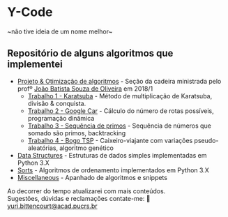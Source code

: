 # Y-Code
~não tive ideia de um nome melhor~
## Repositório de alguns algoritmos que implementei
* [Projeto & Otimização de algoritmos](Proj.%26Otim.Algoritmos) - Seção da cadeira ministrada pelo profº [João Batista Souza de Oliveira](https://www.inf.pucrs.br/oliveira/) em 2018/1
  * [Trabalho 1 - Karatsuba](Proj.%26Otim.Algoritmos/T1%20Karatsuba) - Método de multiplicação de Karatsuba, divisão & conquista.
  * [Trabalho 2 - Google Car](Proj.%26Otim.Algoritmos/T2%20Google%20Car) - Cálculo do número de rotas possíveis, programação dinâmica
  * [Trabalho 3 - Sequência de primos](Proj.%26Otim.Algoritmos/T3%20Prime%20Sequence) - Sequência de números que somado são primos, backtracking
  * [Trabalho 4 - Bogo TSP](Proj.%26Otim.Algoritmos/T4%20Bogo%20TSP) - Caixeiro-viajante com variações pseudo-aleatórias, algoritmo genético
* [Data Structures](data_structures) - Estruturas de dados simples implementadas em Python 3.X
* [Sorts](sorts) - Algoritmos de ordenamento implementados em Python 3.X
* [Miscellaneous](miscellaneous) - Apanhado de algoritmos e snippets

Ao decorrer do tempo atualizarei com mais conteúdos.\
Sugestões, dúvidas e reclamações contate-me: :e-mail: yuri.bittencourt@acad.pucrs.br
